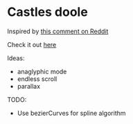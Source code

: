 # Castles doole

Inspired by [this comment on Reddit](https://old.reddit.com/r/oddlysatisfying/comments/ehzhms/castles_my_go_to_doodling_is_still_satisfying_to/)

Check it out [here](https://62cdy.csb.app/)

Ideas:

-   anaglyphic mode
-   endless scroll
-   parallax

TODO:

-   Use bezierCurves for spline algorithm
